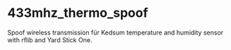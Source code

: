 # 433mhz_thermo_spoof
Spoof wireless transmission für Kedsum temperature and humidity sensor with rflib and Yard Stick One.
